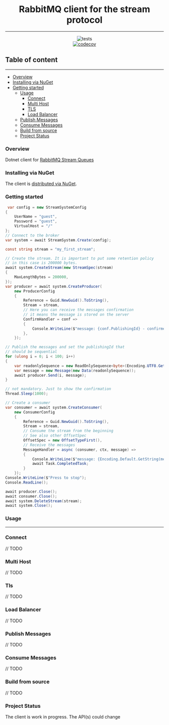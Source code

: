 <h1 style="text-align:center;">RabbitMQ client for the stream protocol</h1>

---
<div style="text-align:center;">

![tests](https://github.com/rabbitmq/rabbitmq-stream-dotnet-client/actions/workflows/nuget.yml//badge.svg)	
[![codecov](https://codecov.io/gh/rabbitmq/rabbitmq-stream-dotnet-client/branch/main/graph/badge.svg?token=OIA04ZQD79)](https://codecov.io/gh/rabbitmq/rabbitmq-stream-dotnet-client)
</div>

<h2>Table of content</h2>


---
- [Overview](#overview)
- [Installing via NuGet](#installing-via-nuget)
- [Getting started](#getting-started)
  - [Usage](#usage)
    - [Connect](#connect)
    - [Multi Host](#multi-host)
    - [TLS](#tls)
    - [Load Balancer](#load-balancer)
  - [Publish Messages](#publish-messages)
  - [Consume Messages](#consume-messages)
  - [Build from source](#build-from-source)
  - [Project Status](#project-status)

### Overview

Dotnet client for [RabbitMQ Stream Queues](https://github.com/rabbitmq/rabbitmq-server/tree/master/deps/rabbitmq_stream)

### Installing via NuGet
The client is [distributed via NuGet](https://www.nuget.org/packages/RabbitMQ.Stream.Client/).
### Getting started

```csharp
 var config = new StreamSystemConfig
{
    UserName = "guest",
    Password = "guest",
    VirtualHost = "/"
};
// Connect to the broker 
var system = await StreamSystem.Create(config);

const string stream = "my_first_stream";

// Create the stream. It is important to put some retention policy 
// in this case is 200000 bytes.
await system.CreateStream(new StreamSpec(stream)
{
    MaxLengthBytes = 200000,
});
var producer = await system.CreateProducer(
    new ProducerConfig
    {
        Reference = Guid.NewGuid().ToString(),
        Stream = stream,
        // Here you can receive the messages confirmation
        // it means the message is stored on the server
        ConfirmHandler = conf =>
        {
            Console.WriteLine($"message: {conf.PublishingId} - confirmed");        
        },
    });

// Publish the messages and set the publishingId that
// should be sequential
for (ulong i = 0; i < 100; i++)
{
    var readonlySequence = new ReadOnlySequence<byte>(Encoding.UTF8.GetBytes($"hello {i}"));
    var message = new Message(new Data(readonlySequence));
    await producer.Send(i, message);
}

// not mandatory. Just to show the confirmation
Thread.Sleep(1000);

// Create a consumer
var consumer = await system.CreateConsumer(
    new ConsumerConfig
    {
        Reference = Guid.NewGuid().ToString(),
        Stream = stream,
        // Consume the stream from the beginning 
        // See also other OffsetSpec 
        OffsetSpec = new OffsetTypeFirst(),
        // Receive the messages
        MessageHandler = async (consumer, ctx, message) =>
        {
            Console.WriteLine($"message: {Encoding.Default.GetString(message.Data.Contents.ToArray())} - consumed");
            await Task.CompletedTask;
        }
    });
Console.WriteLine($"Press to stop");
Console.ReadLine();

await producer.Close();
await consumer.Close();
await system.DeleteStream(stream);
await system.Close();
```

### Usage

---

### Connect
// TODO

### Multi Host
// TODO

### Tls
// TODO

### Load Balancer
// TODO

### Publish Messages
// TODO

### Consume Messages
// TODO

### Build from source
// TODO

### Project Status
The client is work in progress. The API(s) could change

